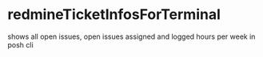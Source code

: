 # redmineTicketInfosForTerminal
shows all open issues, open issues assigned and logged hours per week in posh cli


